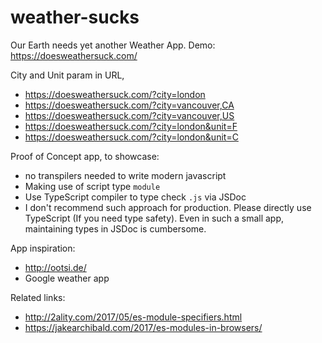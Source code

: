 # weather-sucks
Our Earth needs yet another Weather App.
Demo: https://doesweathersuck.com/

City and Unit param in URL,
- https://doesweathersuck.com/?city=london
- https://doesweathersuck.com/?city=vancouver,CA
- https://doesweathersuck.com/?city=vancouver,US
- https://doesweathersuck.com/?city=london&unit=F
- https://doesweathersuck.com/?city=london&unit=C

Proof of Concept app, to showcase:
- no transpilers needed to write modern javascript
- Making use of script type `module`
- Use TypeScript compiler to type check `.js` via JSDoc
- I don't recommend such approach for production. Please directly use TypeScript (If you need type safety). 
Even in such a small app, maintaining types in JSDoc is cumbersome.

App inspiration:
- http://ootsi.de/
- Google weather app

Related links:
- http://2ality.com/2017/05/es-module-specifiers.html
- https://jakearchibald.com/2017/es-modules-in-browsers/
 

